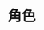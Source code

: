 ---
layout: docwithnav-paas
assignees:
- vparomskiy
title: 角色
description: ThingsBoard RBAC
redirect_to: "/docs/user-guide/rbac#roles"
---